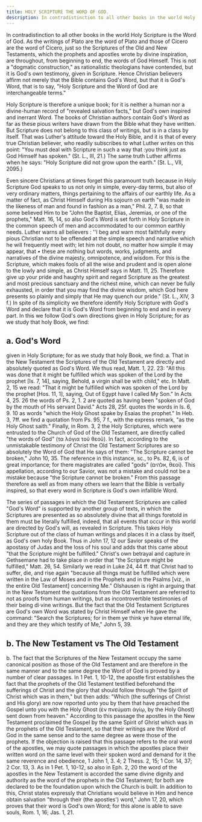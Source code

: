 ```yaml
---
title: HOLY SCRIPTURE THE WORD OF GOD. 
description: In contradistinction to all other books in the world Holy Scripture is the Word of God.
---
```


In contradistinction to all other books in the world Holy Scripture is the Word of God. As the writings of Plato are the word of Plato and those of Cicero are the word of Cicero, just so the Scriptures of the Old and New Testaments, which the prophets and apostles wrote by divine inspiration, are throughout, from beginning to end, the words of God Himself. This is not a "dogmatic construction," as rationalistic theologians have contended, but it is God's own testimony, given in Scripture. Hence Christian believers affirm not merely that the Bible contains God's Word, but that it is God's Word, that is to say, "Holy Scripture and the Word of God are interchangeable terms."

Holy Scripture is therefore a unique book; for it is neither a human nor a divine-human record of "revealed salvation facts," but God's own inspired and inerrant Word. The books of Christian authors contain God's Word as far as these pious writers have drawn from the Bible what they have written. But Scripture does not belong to this class of writings, but is in a class by itself. That was Luther's attitude toward the Holy Bible, and it is that of every true Christian believer, who readily subscribes to what Luther writes on this point: "You must deal with Scripture in such a way that :you think just as God Himself has spoken." (St. L., III, 21.) The same truth Luther affirms when he says: "Holy Scripture did not grow upon the earth." (St. L., VII, 2095.)

Even sincere Christians at times forget this paramount truth because in Holy Scripture God speaks to us not only in simple, every-day terms, but also of very ordinary matters, things pertaining to the affairs of our earthly life. As a matter of fact, as Christ Himself during His sojourn on earth "was made in the likeness of man and found in fashion as a man," Phil. 2, 7. 8, so that some believed Him to be "John the Baptist, Elias, Jeremias, or one of the prophets," Matt. 16, 14, so also God's Word is set forth in Holy Scripture in the common speech of men and accommodated to our common earthly needs. Luther warns all believers : ''I beg and warn most faithfully every pious Christian not to be offended at the simple speech and narrative which he will frequently meet with; let him not doubt, no matter how simple it may appear, that • these are nothing but words, works, judgments, and narratives of the divine majesty, omnipotence, and wisdom. For this is the Scripture, which makes fools of all the wise and prudent and is open alone to the lowly and simple, as Christ Himself says in Matt. 11, 25. Therefore give up your pride and haughty spirit and regard Scripture as the greatest and most precious sanctuary and the richest mine, which can never be fully exhausted, in order that you may find the divine wisdom, which God here presents so plainly and simply that He may quench our pride." (St. L., XIV, 3 f.) In spite of its simplicity we therefore identify Holy Scripture with God's Word and declare that it is God's Word from beginning to end and in every part. In this we follow God's own directions given in Holy Scripture; for as we study that holy Book, we find:

## a. God's Word
given in Holy Scripture; for as we study that holy Book, we find: a. That in the New Testament the Scriptures of the Old Testament are directly and absolutely quoted as God's Word. We thus read, Matt. 1, 22. 23: "All this was done that it might be fulfilled which was spoken of the Lord by the prophet [Is. 7, 14], saying, Behold, a virgin shall be with child," etc. In Matt. 2, 15 we read: "That it might be fulfilled which was spoken of the Lord by the prophet [Hos. 11, 1], saying, Out of Egypt have I called My Son." In Acts 4, 25. 26 the words of Ps. 2, 1. 2 are quoted as having been "spoken of God by the mouth of His servant David." Acts 28, 25f. quotes the words in Is. 6, 9. 10 as words "which the Holy Ghost spake by Esaias the prophet." In Heb. 3, 7ff. we find a quotation from Ps. 95, 7 f., with the express remark, "as the Holy Ghost saith." Finally, in Rom. 3, 2 the Holy Scriptures, which were entrusted to the Church of God of the Old Testament, are directly called "the words of God" (τα λόγια  τοῦ θεοῦ). In fact, according to the unmistakable testimony of Christ the Old Testament Scriptures are so absolutely the Word of God that He says of them: "The Scripture cannot be broken," John 10, 35. The reference in this instance, sc., to Ps. 82, 6, is of great importance; for there magistrates are called "gods" (אלהים, θεοί). This appellation, according to our Savior, was not a mistake and could not be a mistake because "the Scripture cannot be broken." From this passage therefore as well as from many others we learn that the Bible is verbally inspired, so that every word in Scripture is God's own infallible Word.

The series of passages in which the Old Testament Scriptures are called "God's Word" is supported by another group of texts, in which the Scriptures are presented as so absolutely divine that all things foretold in them must be literally fulfilled, indeed, that all events that occur in this world are directed by God's will, as revealed in Scripture. This takes Holy Scripture out of the class of human writings and places it in a class by itself, as God's own holy Book. Thus in John 17, 12 our Savior speaks of the apostasy of Judas and the loss of his soul and adds that this came about "that the Scripture might be fulfilled." Christ's own betrayal and capture in Gethsemane had to take place in order that "the Scripture might be fulfilled," Matt. 26, 54. Similarly we read in Luke 24, 44 ff. that Christ had to suffer, die, and rise again "because all things must be fulfilled which were written in the Law of Moses and in the Prophets and in the Psalms [viz., in the entire Old Testament] concerning Me." Olshausen is right in arguing that in the New Testament the quotations from the Old Testament are referred to not as proofs from human writings, but as incontrovertible testimonies of their being di·vine writings. But the fact that the Old Testament Scriptures are God's own Word was stated by Christ Himself when He gave the command: "Search the Scriptures; for in them ye think ye have eternal life, and they are they which testify of Me," John 5, 39.

## b. The New Testament vs The Old Testament
b. The fact that the Scriptures of the New Testament occupy the same canonical position as those of the Old Testament and are therefore in the same manner and to the same degree the Word of God is proved by a number of clear passages. In 1 Pet. 1, 10-12, the apostle first establishes the fact that the prophets of the Old Testament testified beforehand the sufferings of Christ and the glory that should follow through "the Spirit of Christ which was in them," but then adds: "Which (the sufferings of Christ and His glory) are now reported unto you by them that have preached the Gospel unto you with the Holy Ghost (ἐν πνεύματι ἁγίῳ, by the Holy Ghost) sent down from heaven." According to this passage the apostles in the New Testament proclaimed the Gospel by the same Spirit of Ghrist which was in the prophets of the Old Testament, so that their writings are the Word of God in the same sense and to the same degree as were those of the prophets. If the objection is raised that this passage refers to the oral word of the apostles, we may quote passages in which the apostles place their written word on the same level with their spoken word and demand for it the same reverence and obedience, 1 John 1, 3. 4; 2 Thess. 2, 15; 1 Cor. 14, 37; 2 Cor. 13, 3. As in 1 Pet. 1, 10-12, so also in Eph. 2, 20 the word of the apostles in the New Testament is accorded the same divine dignity and authority as the word of the prophets in the Old Testament; for both are declared to be the foundation upon which the Church is built. In addition to this, Christ states expressly that Christians would believe in Him and hence obtain salvation "through their (the apostles') word," John 17, 20, which proves that their word is God's own Word; for this alone is able to save souls, Rom. 1, 16; Jas. 1, 21.